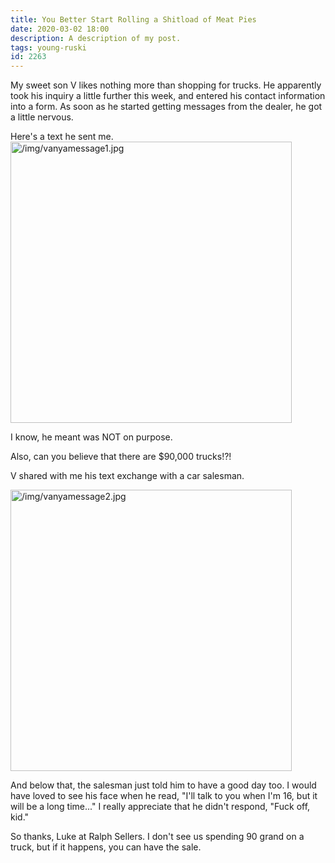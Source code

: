 ```yaml
---
title: You Better Start Rolling a Shitload of Meat Pies
date: 2020-03-02 18:00
description: A description of my post.
tags: young-ruski
id: 2263
---
```

My sweet son V likes nothing more than shopping for trucks.  He apparently took his inquiry a little further this week, and entered his contact information into a form.  As soon as he started getting messages from the dealer, he got a little nervous.  

Here's a text he sent me.
<span class="spanEndPreview">&nbsp;</span>
<a class="lightview centered" href="/img/vanyamessage1.jpg" data-lightview-caption="" data-lightview-group="group1"><img src="/img/vanyamessage1.jpg" alt="/img/vanyamessage1.jpg" width="450px"><br><span class="caption"></span></a>

I know, he meant was NOT on purpose.

Also, can you believe that there are $90,000 trucks!?!

V shared with me his text exchange with a car salesman.

<a class="lightview centered" href="/img/vanyamessage2.jpg" data-lightview-caption="" data-lightview-group="group1"><img src="/img/vanyamessage2.jpg" alt="/img/vanyamessage2.jpg" width="450px"><br><span class="caption"></span></a>

And below that, the salesman just told him to have a good day too.  I would have loved to see his face when he read, "I'll talk to you when I'm 16, but it will be a long time..."  I really appreciate that he didn't respond, "Fuck off, kid."

So thanks, Luke at Ralph Sellers.  I don't see us spending 90 grand on a truck, but if it happens, you can have the sale.
